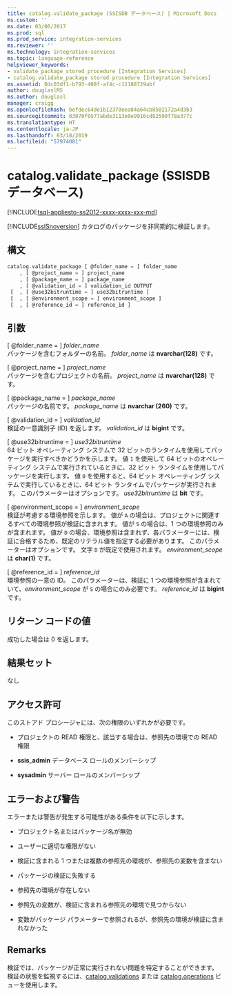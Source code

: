 ```yaml
---
title: catalog.validate_package (SSISDB データベース) | Microsoft Docs
ms.custom: ''
ms.date: 03/06/2017
ms.prod: sql
ms.prod_service: integration-services
ms.reviewer: ''
ms.technology: integration-services
ms.topic: language-reference
helpviewer_keywords:
- validate_package stored procedure [Integration Services]
- catalog.validate_package stored procedure [Integration Services]
ms.assetid: 0dc03df1-b793-408f-af4c-c11188729abf
author: douglaslMS
ms.author: douglasl
manager: craigg
ms.openlocfilehash: befdec64de1b12370eea84a64cb8502172a4d3b3
ms.sourcegitcommit: 03870f0577abde3113e0e9916cd82590f78a377c
ms.translationtype: HT
ms.contentlocale: ja-JP
ms.lasthandoff: 03/18/2019
ms.locfileid: "57974081"
---
```

# <a name="catalogvalidatepackage-ssisdb-database"></a>catalog.validate_package (SSISDB データベース)
[!INCLUDE[tsql-appliesto-ss2012-xxxx-xxxx-xxx-md](../../includes/tsql-appliesto-ss2012-xxxx-xxxx-xxx-md.md)]

  [!INCLUDE[ssISnoversion](../../includes/ssisnoversion-md.md)] カタログのパッケージを非同期的に検証します。  
  
## <a name="syntax"></a>構文  
  
```sql
catalog.validate_package [ @folder_name = ] folder_name  
    , [ @project_name = ] project_name  
    , [ @package_name = ] package_name  
    , [ @validation_id = ] validation_id OUTPUT  
 [  , [ @use32bitruntime = ] use32bitruntime ]  
 [  , [ @environment_scope = ] environment_scope ]  
 [  , [ @reference_id = ] reference_id ]  
```  
  
## <a name="arguments"></a>引数  
 [ @folder_name = ] *folder_name*  
 パッケージを含むフォルダーの名前。 *folder_name* は **nvarchar(128)** です。  
  
 [ @project_name = ] *project_name*  
 パッケージを含むプロジェクトの名前。 *project_name* は **nvarchar(128)** です。  
  
 [ @package_name = ] *package_name*  
 パッケージの名前です。 *package_name* は **nvarchar (260)** です。  
  
 [ @validation_id = ] *validation_id*  
 検証の一意識別子 (ID) を返します。 *validation_id* は **bigint** です。  
  
 [ @use32bitruntime = ] *use32bitruntime*  
 64 ビット オペレーティング システムで 32 ビットのランタイムを使用してパッケージを実行すべきかどうかを示します。 値 `1` を使用して 64 ビットのオペレーティング システムで実行されているときに、32 ビット ランタイムを使用してパッケージを実行します。 値 `0` を使用すると、64 ビット オペレーティング システムで実行しているときに、64 ビット ランタイムでパッケージが実行されます。 このパラメーターはオプションです。 *use32bitruntime* は **bit** です。  
  
 [ @environment_scope = ] *environment_scope*  
 検証が考慮する環境参照を示します。 値が `A` の場合は、プロジェクトに関連するすべての環境参照が検証に含まれます。 値が `S` の場合は、1 つの環境参照のみが含まれます。 値が `D` の場合、環境参照は含まれず、各パラメーターには、検証に合格するため、既定のリテラル値を指定する必要があります。 このパラメーターはオプションです。 文字 `D` が既定で使用されます。 *environment_scope* は **char(1)** です。  
  
 [ @reference_id = ] *reference_id*  
 環境参照の一意の ID。 このパラメーターは、検証に 1 つの環境参照が含まれていて、*environment_scope* が `S` の場合にのみ必要です。 *reference_id* は **bigint** です。  
  
## <a name="return-code-values"></a>リターン コードの値  
 成功した場合は 0 を返します。  
  
## <a name="result-sets"></a>結果セット  
 なし  
  
## <a name="permissions"></a>アクセス許可  
 このストアド プロシージャには、次の権限のいずれかが必要です。  
  
-   プロジェクトの READ 権限と、該当する場合は、参照先の環境での READ 権限  
  
-   **ssis_admin** データベース ロールのメンバーシップ  
  
-   **sysadmin** サーバー ロールのメンバーシップ  
  
## <a name="errors-and-warnings"></a>エラーおよび警告  
 エラーまたは警告が発生する可能性がある条件を以下に示します。  
  
-   プロジェクト名またはパッケージ名が無効  
  
-   ユーザーに適切な権限がない  
  
-   検証に含まれる 1 つまたは複数の参照先の環境が、参照先の変数を含まない  
  
-   パッケージの検証に失敗する  
  
-   参照先の環境が存在しない  
  
-   参照先の変数が、検証に含まれる参照先の環境で見つからない  
  
-   変数がパッケージ パラメーターで参照されるが、参照先の環境が検証に含まれなかった  
  
## <a name="remarks"></a>Remarks  
 検証では、パッケージが正常に実行されない問題を特定することができます。 検証の状態を監視するには、[catalog.validations](../../integration-services/system-views/catalog-validations-ssisdb-database.md) または [catalog.operations](../../integration-services/system-views/catalog-operations-ssisdb-database.md) ビューを使用します。  
  
  
